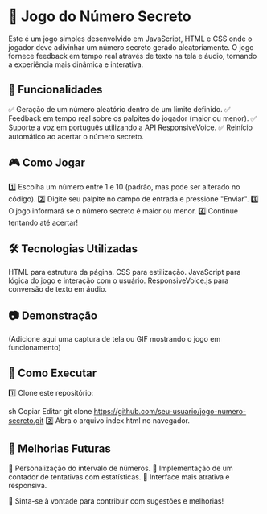 # 🎲 Jogo do Número Secreto
Este é um jogo simples desenvolvido em JavaScript, HTML e CSS onde o jogador deve adivinhar um número secreto gerado aleatoriamente. O jogo fornece feedback em tempo real através de texto na tela e áudio, tornando a experiência mais dinâmica e interativa.

## 🚀 Funcionalidades
✅ Geração de um número aleatório dentro de um limite definido.
✅ Feedback em tempo real sobre os palpites do jogador (maior ou menor).
✅ Suporte a voz em português utilizando a API ResponsiveVoice.
✅ Reinício automático ao acertar o número secreto.

## 🎮 Como Jogar
1️⃣ Escolha um número entre 1 e 10 (padrão, mas pode ser alterado no código).
2️⃣ Digite seu palpite no campo de entrada e pressione "Enviar".
3️⃣ O jogo informará se o número secreto é maior ou menor.
4️⃣ Continue tentando até acertar!

## 🛠️ Tecnologias Utilizadas
HTML para estrutura da página.
CSS para estilização.
JavaScript para lógica do jogo e interação com o usuário.
ResponsiveVoice.js para conversão de texto em áudio.

## 📷 Demonstração
(Adicione aqui uma captura de tela ou GIF mostrando o jogo em funcionamento)

## 🔗 Como Executar
1️⃣ Clone este repositório:

sh
Copiar
Editar
git clone https://github.com/seu-usuario/jogo-numero-secreto.git
2️⃣ Abra o arquivo index.html no navegador.

## 📌 Melhorias Futuras
🔹 Personalização do intervalo de números.
🔹 Implementação de um contador de tentativas com estatísticas.
🔹 Interface mais atrativa e responsiva.

📢 Sinta-se à vontade para contribuir com sugestões e melhorias!
